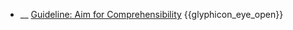 * __ [Guideline: Aim for Comprehensibility]({{baseUrl}}/documentation/guidelines/aimForComprehensibility) <trigger for="pop:documentation-aimForComprehensibility-preview">{{glyphicon_eye_open}}</trigger>

<popover id="pop:documentation-aimForComprehensibility-preview" title="{{glyphicon_eye_open}} Guideline: Aim for Comprehensibility" placement="right">
  <div slot="content">
    <include src=".\preview.md" />
  </div>
</popover>
